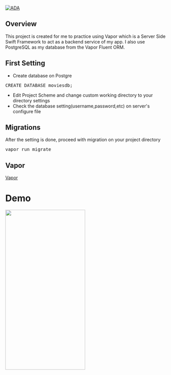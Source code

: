[![ADA](https://img.shields.io/badge/Vapor-4.0-blue)]()

## Overview
This project is created for me to practice using Vapor which is a Server Side Swift Framework to act as a backend service of my app. I also use PostgreSQL as my database from the Vapor Fluent ORM.


##  First Setting
* Create database on Postgre
<pre>CREATE DATABASE moviesdb;</pre>

* Edit Project Scheme and change custom working directory to your directory settings
* Check the database setting(username,password,etc) on server's configure file

## Migrations
After the setting is done, proceed with migration on your project directory
<pre>vapor run migrate</pre>

## Vapor
[Vapor](https://vapor.codes)


# Demo

<img src="MovieAppVapor/appPreview/appPreview.gif" width=250 height=500>
